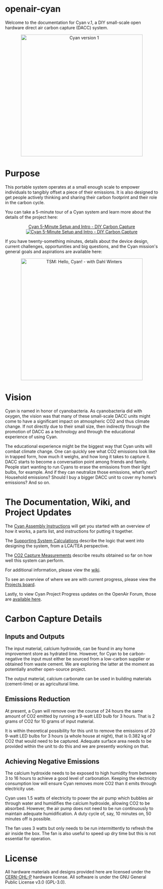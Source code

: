 # openair-cyan
Welcome to the documentation for Cyan v.1, a DIY small-scale open hardware direct air carbon capture (DACC) system.

<div align="center">
<a href="https://www.youtube.com/watch?v=yOzDFJZBM_w&t=2s"><img src="https://github.com/openair-collective/openair-cyan/blob/main/images/assemblyinst/cyan_blk_bg.png" width="400" alt="Cyan version 1" /></a>
</div>

# Purpose
This portable system operates at a small enough scale to empower individuals to tangibly offset a piece of their emissions. It is also designed to get people actively thinking and sharing their carbon footprint and their role in the carbon cycle. 

You can take a 5-minute tour of a Cyan system and learn more about the details of the project here:

<div align="center">
<a href="https://www.youtube.com/watch?v=yOzDFJZBM_w" target="_blank">Cyan 5-Minute Setup and Intro - DIY Carbon Capture<br/><img src="https://github.com/openair-collective/openair-cyan/blob/main/images/assemblyinst/topdown_reaction_chamber.png?raw=true width="400" alt="Cyan 5-Minute Setup and Intro - DIY Carbon Capture" /></a>
</div>

If you have twenty-something minutes, details about the device design, current challenges, opportunities and big questions, and the Cyan mission's general goals and aspirations are available here:

<div align="center">
<a href="https://www.youtube.com/watch?v=98940CgZHI0" target="_blank"><img src="https://i.imgur.com/vtEUvj4.jpeg" width="400" alt="TSM: Hello, Cyan! - with Dahl Winters" /></a>
</div>

# Vision

Cyan is named in honor of cyanobacteria. As cyanobacteria did with oxygen, the vision was that many of these small-scale DACC units might come to have a significant impact on atmospheric CO2 and thus climate change. If not directly due to their small size, then indirectly through the promotion of DACC as a technology and through the educational experience of using Cyan.

The educational experience might be the biggest way that Cyan units will combat climate change. One can quickly see what CO2 emissions look like in trapped form, how much it weighs, and how long it takes to capture it. DACC starts to become a conversation point among friends and family. People start wanting to run Cyans to erase the emissions from their light bulbs, for example. And if they can neutralize those emissions, what’s next? Household emissions? Should I buy a bigger DACC unit to cover my home’s emissions? And so on. 

# The Documentation, Wiki, and Project Updates

The <a href="https://github.com/openair-collective/openair-cyan/blob/main/Cyan_Assembly_Instructions.pdf">Cyan Assembly Instructions</a> will get you started with an overview of how it works, a parts list, and instructions for putting it together.

The <a href="https://github.com/openair-collective/openair-cyan/blob/main/Cyan%20-%20Supporting%20System%20Calculations.xlsx">Supporting System Calculations</a> describe the logic that went into designing the system, from a LCA/TEA perspective.

The <a href="https://github.com/openair-collective/openair-cyan/blob/main/Cyan%20-%20CO2%20Capture%20Measurements.xlsx">CO2 Capture Measurements</a> describe results obtained so far on how well this system can perform.

For additional information, please view the <a href="https://github.com/openair-collective/openair-cyan/wiki">wiki</a>. 

To see an overview of where we are with current progress, please view the <a href="https://github.com/openair-collective/openair-cyan/projects/1">Projects board</a>.

Lastly, to view Cyan Project Progress updates on the OpenAir Forum, those are <a href="https://www.openairforum.org/t/cyan-project-progress/105/14">available here</a>.

# Carbon Capture Details

## Inputs and Outputs

The input material, calcium hydroxide, can be found in any home improvement store as hydrated lime. However, for Cyan to be carbon-negative the input must either be sourced from a low-carbon supplier or obtained from waste cement. We are exploring the latter at the moment as potentially another open-source project.

The output material, calcium carbonate can be used in building materials (cement-lime) or as agricultural lime.

## Emissions Reduction

At present, a Cyan will remove over the course of 24 hours the same amount of CO2 emitted by running a 9-watt LED bulb for 3 hours. That is 2 grams of CO2 for 10 grams of input material.  

It is within theoretical possibility for this unit to remove the emissions of 20 9-watt LED bulbs for 3 hours (a whole house at night), that is 0.382 kg of CO2 that would need to be captured. Adequate surface area needs to be provided within the unit to do this and we are presently working on that.

## Achieving Negative Emissions

The calcium hydroxide needs to be exposed to high humidity from between 3 to 16 hours to achieve a good level of carbonation. Keeping the electricity consumption low will ensure Cyan removes more CO2 than it emits through electricity use.

Cyan uses 1.5 watts of electricity to power the air pump which bubbles air through water and humidifies the calcium hydroxide, allowing CO2 to be absorbed. However, the air pump does not need to be run continuously to maintain adequate humidification. A duty cycle of, say, 10 minutes on, 50 minutes off is possible. 

The fan uses 3 watts but only needs to be run intermittently to refresh the air inside the box. The fan is also useful to speed up dry time but this is not essential for operation.

# License

All hardware materials and designs provided here are licensed under the <a href="https://opensource.org/CERN-OHL-P">CERN-OHL-P</a> hardware license. All software is under the GNU General Public License v3.0 (GPL-3.0).
